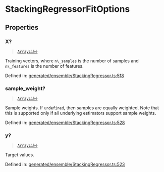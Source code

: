 # StackingRegressorFitOptions

## Properties

### X?

> [`ArrayLike`](../types/ArrayLike.md)

Training vectors, where `n\_samples` is the number of samples and `n\_features` is the number of features.

Defined in:  [generated/ensemble/StackingRegressor.ts:518](https://github.com/transitive-bullshit/scikit-learn-ts/blob/92ab806/packages/sklearn/src/generated/ensemble/StackingRegressor.ts#L518)

### sample\_weight?

> [`ArrayLike`](../types/ArrayLike.md)

Sample weights. If `undefined`, then samples are equally weighted. Note that this is supported only if all underlying estimators support sample weights.

Defined in:  [generated/ensemble/StackingRegressor.ts:528](https://github.com/transitive-bullshit/scikit-learn-ts/blob/92ab806/packages/sklearn/src/generated/ensemble/StackingRegressor.ts#L528)

### y?

> [`ArrayLike`](../types/ArrayLike.md)

Target values.

Defined in:  [generated/ensemble/StackingRegressor.ts:523](https://github.com/transitive-bullshit/scikit-learn-ts/blob/92ab806/packages/sklearn/src/generated/ensemble/StackingRegressor.ts#L523)
